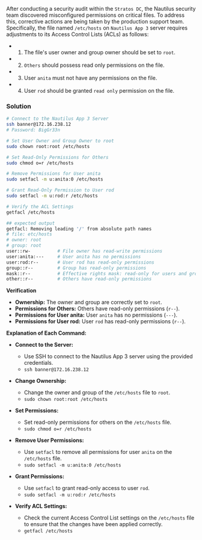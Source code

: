 After conducting a security audit within the `Stratos DC`, the Nautilus security team discovered misconfigured permissions on critical files. To address this, corrective actions are being taken by the production support team. Specifically, the file named `/etc/hosts` on `Nautilus App 3` server requires adjustments to its Access Control Lists (ACLs) as follows:


- 1. The file's user owner and group owner should be set to `root`.

- 2. `Others` should possess read only permissions on the file.

- 3. User `anita` must not have any permissions on the file.

- 4. User `rod` should be granted `read only` permission on the file.

### Solution
```bash
# Connect to the Nautilus App 3 Server
ssh banner@172.16.238.12
# Password: BigGr33n

# Set User Owner and Group Owner to root
sudo chown root:root /etc/hosts

# Set Read-Only Permissions for Others
sudo chmod o=r /etc/hosts

# Remove Permissions for User anita
sudo setfacl -m u:anita:0 /etc/hosts

# Grant Read-Only Permission to User rod
sudo setfacl -m u:rod:r /etc/hosts

# Verify the ACL Settings
getfacl /etc/hosts

## expected output
getfacl: Removing leading '/' from absolute path names
# file: etc/hosts
# owner: root
# group: root
user::rw-          # File owner has read-write permissions
user:anita:---     # User anita has no permissions
user:rod:r--       # User rod has read-only permissions
group::r--         # Group has read-only permissions
mask::r--          # Effective rights mask: read-only for users and group
other::r--         # Others have read-only permissions
```
**Verification**

* **Ownership:** The owner and group are correctly set to `root`.
* **Permissions for Others:** Others have read-only permissions (`r--`).
* **Permissions for User anita:** User `anita` has no permissions (`---`).
* **Permissions for User rod:** User `rod` has read-only permissions (`r--`).

**Explanation of Each Command:**

* **Connect to the Server:**
    * Use SSH to connect to the Nautilus App 3 server using the provided credentials. 
    * `ssh banner@172.16.238.12`

* **Change Ownership:**
    * Change the owner and group of the `/etc/hosts` file to `root`.
    * `sudo chown root:root /etc/hosts`

* **Set Permissions:**
    * Set read-only permissions for others on the `/etc/hosts` file.
    * `sudo chmod o=r /etc/hosts`

* **Remove User Permissions:**
    * Use `setfacl` to remove all permissions for user `anita` on the `/etc/hosts` file.
    * `sudo setfacl -m u:anita:0 /etc/hosts`

* **Grant Permissions:**
    * Use `setfacl` to grant read-only access to user `rod`.
    * `sudo setfacl -m u:rod:r /etc/hosts`

* **Verify ACL Settings:**
    * Check the current Access Control List settings on the `/etc/hosts` file to ensure that the changes have been applied correctly.
    * `getfacl /etc/hosts`